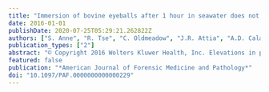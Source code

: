 ```yaml
---
title: "Immersion of bovine eyeballs after 1 hour in seawater does not result in elevation of postmortem vitreous humor sodium and chloride levels"
date: 2016-01-01
publishDate: 2020-07-25T05:29:21.262822Z
authors: ["S. Anne", "R. Tse", "C. Oldmeadow", "J.R. Attia", "A.D. Cala"]
publication_types: ["2"]
abstract: "© Copyright 2016 Wolters Kluwer Health, Inc. Elevations in postmortem vitreous sodium chloride (PMVSC) levels may help in differentiating saltwater/seawater drowning (SWD) deaths from immersion deaths not related to drowning (DNRD). It is unclear whether the elevation is related to blood/plasma electrolyte changes after inhalation of seawater as hypothesized in SWDs or possibly caused by electrolyte diffusion and/or osmosis across the outer coats of the eyeball during immersion. Aim: To investigate the changes in bovine PMVSC levels at different time points while immersed in seawater. Methods: Bovine eyeballs were obtained from an abattoir and randomized into 2 groups: A) submerged in seawater (\"wet\" group) or b) placed in an impermeable plastic bag that was immersed in seawater (\"dry\" group). The PMVSC levels from 6 eyeballs were measured from each group (without replacement) at 30 minutes, 1 hour, 6 hours, and 12 hours. Results: There was no significant difference in mean PMVSC levels between the 2 groups at 30-minute and 1-hour intervals. A significant difference was noted from 6 hours onward. Discussion: There is no statistically significant elevation in bovine PMVSC levels when immersed in seawater for up to 1 hour. Assuming similar physical properties in humans, any elevations in PMVSC levels in bodies immersed in seawater for less than 1 hour should not be caused by immersion."
featured: false
publication: "*American Journal of Forensic Medicine and Pathology*"
doi: "10.1097/PAF.0000000000000229"
---
```


